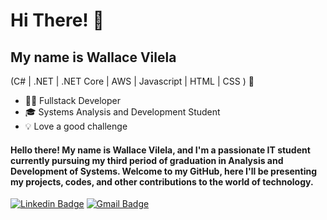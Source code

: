  <h1>Hi There! 👋</h1>

## My name is Wallace Vilela
(C# | .NET | .NET Core  | AWS | Javascript | HTML | CSS ) 🚀

- 👩‍💻 Fullstack Developer
- 🎓 Systems Analysis and Development Student
- 💡 Love a good challenge

<h4>Hello there! My name is Wallace Vilela, and I'm a passionate IT student currently pursuing my third period of graduation in Analysis and Development of Systems. Welcome to my GitHub, here I'll be presenting my projects, codes, and other contributions to the world of technology.</h4>


[![Linkedin Badge](https://img.shields.io/badge/-LinkedIn-6633cc?style=flat-square&logo=Linkedin&logoColor=white&link=https://www.linkedin.com/in/wallace-vilela-538728247/)](https://www.linkedin.com/in/wallace-vilela-538728247/)
[![Gmail Badge](https://img.shields.io/badge/-wallace.vilela9@gmail.com-6633cc?style=flat-square&logo=Gmail&logoColor=white&link=mailto:wallace.vilela9@gmail.com)](mailto:wallace.vilela9@gmail.com)
